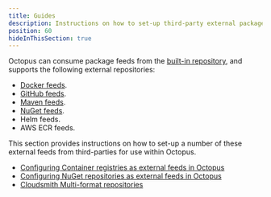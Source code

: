```yaml
---
title: Guides
description: Instructions on how to set-up third-party external package feeds for Octopus to consume for use in deployments and runbooks.
position: 60
hideInThisSection: true
---
```


Octopus can consume package feeds from the [built-in repository](/docs/packaging-applications/package-repositories/built-in-repository/index.md), and supports the following external repositories:

 - [Docker feeds](/docs/packaging-applications/package-repositories/docker-registries/index.md).
 - [GitHub feeds](/docs/packaging-applications/package-repositories/github-feeds.md).
 - [Maven feeds](/docs/packaging-applications/package-repositories/maven-feeds.md).
 - [NuGet feeds](/docs/packaging-applications/package-repositories/nuget-feeds.md).
 - Helm feeds.
 - AWS ECR feeds.
 
This section provides instructions on how to set-up a number of these external feeds from third-parties for use within Octopus.

- [Configuring Container registries as external feeds in Octopus](/docs/packaging-applications/package-repositories/guides/container-registries/index.md)
- [Configuring NuGet repositories as external feeds in Octopus](/docs/packaging-applications/package-repositories/guides/nuget-repositories/index.md)
- [Cloudsmith Multi-format repositories](/docs/packaging-applications/package-repositories/guides/cloudsmith-feed.md)